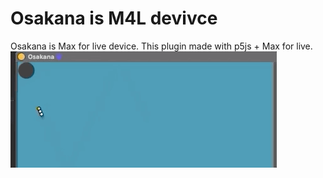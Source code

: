 # Osakana is M4L devivce
Osakana is Max for live device.
This plugin made with p5js + Max for live.
<img src="img.gif" alt="Osakana" title="Osakana">
